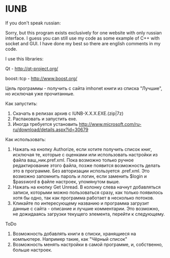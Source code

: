 IUNB
====

If you don't speak russian:

Sorry, but this program exists exclusively for one website with only russian interface. I guess you can still use my code as some example of C++ with socket and GUI. I have done my best so there are english comments in my code.

I use this libraries:

Qt - http://qt-project.org/

boost::tcp - http://www.boost.org/


Цель программы - получить с сайта imhonet книги из списка "Лучшие", но исключая уже прочитанные.

Как запустить:

1. Скачать в релизах архив c IUNB-X.X.X.EXE.(zip|7z)
2. Распаковать и запустить exe.
3. Иногда требуется установить http://www.microsoft.com/ru-ru/download/details.aspx?id=30679


Как использовать:

1. Нажать на кнопку Authorize, если хотите получить список книг, исключая те, которые с оценками или использовать настройки из файла ваш_ник.pref.xml. Пока возможно только ручное редактирование этого файла, позже появится возможность делать это в программе. Без авторизации используется .pref.xml. Это возможно запомнить пароль и логин, если заменить $login и $password в файле настроек, упомянутом выше.
2. Нажать на кнопку Get Unread. В колонку слева начнут добавляться записи, которыми можно пользоваться сразу, как только появилось хотя бы одно, так как программа работает в несколько потоков.
3. Кликайте по интересующему названию и программа загрузит данные с сайта - описание и лучшие комментарии. Это возможно, не дожидааясь загрузки текущего элемента, перейти к следующему.

ToDo

1. Возможность добавлять книги в списки, хранящиеся на компьютере. Например такие, как "Чёрный список"
2. Возможность менять настройки в самой программе, и, собственно, больше настроек.
